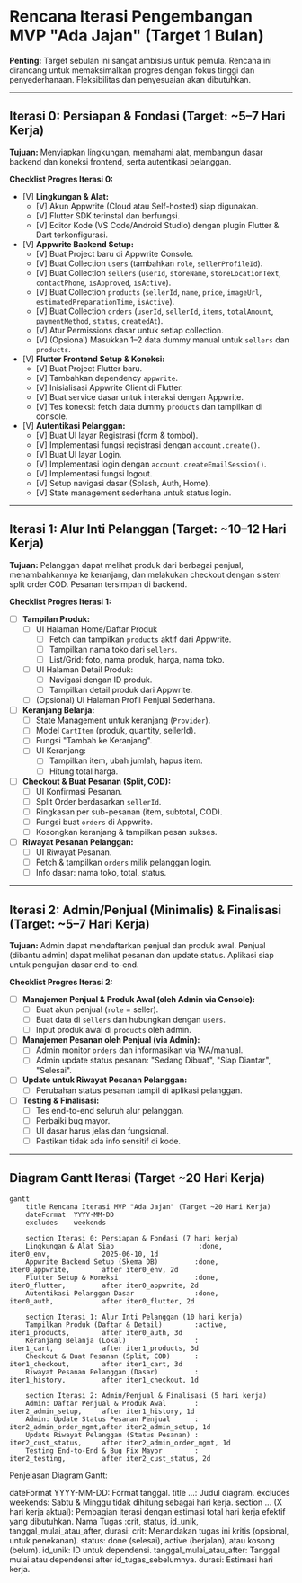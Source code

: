 # Rencana Iterasi Pengembangan MVP "Ada Jajan" (Target 1 Bulan)

**Penting:** Target sebulan ini sangat ambisius untuk pemula. Rencana ini dirancang untuk memaksimalkan progres dengan fokus tinggi dan penyederhanaan. Fleksibilitas dan penyesuaian akan dibutuhkan.

---

## Iterasi 0: Persiapan & Fondasi (Target: ~5–7 Hari Kerja)

**Tujuan:** Menyiapkan lingkungan, memahami alat, membangun dasar backend dan koneksi frontend, serta autentikasi pelanggan.

**Checklist Progres Iterasi 0:**

- [V] **Lingkungan & Alat:**
  - [V] Akun Appwrite (Cloud atau Self-hosted) siap digunakan.
  - [V] Flutter SDK terinstal dan berfungsi.
  - [V] Editor Kode (VS Code/Android Studio) dengan plugin Flutter & Dart terkonfigurasi.
- [V] **Appwrite Backend Setup:**
  - [V] Buat Project baru di Appwrite Console.
  - [V] Buat Collection `users` (tambahkan `role`, `sellerProfileId`).
  - [V] Buat Collection `sellers` (`userId`, `storeName`, `storeLocationText`, `contactPhone`, `isApproved`, `isActive`).
  - [V] Buat Collection `products` (`sellerId`, `name`, `price`, `imageUrl`, `estimatedPreparationTime`, `isActive`).
  - [V] Buat Collection `orders` (`userId`, `sellerId`, `items`, `totalAmount`, `paymentMethod`, `status`, `createdAt`).
  - [V] Atur Permissions dasar untuk setiap collection.
  - [V] (Opsional) Masukkan 1–2 data dummy manual untuk `sellers` dan `products`.
- [V] **Flutter Frontend Setup & Koneksi:**
  - [V] Buat Project Flutter baru.
  - [V] Tambahkan dependency `appwrite`.
  - [V] Inisialisasi Appwrite Client di Flutter.
  - [V] Buat service dasar untuk interaksi dengan Appwrite.
  - [V] Tes koneksi: fetch data dummy `products` dan tampilkan di console.
- [V] **Autentikasi Pelanggan:**
  - [V] Buat UI layar Registrasi (form & tombol).
  - [V] Implementasi fungsi registrasi dengan `account.create()`.
  - [V] Buat UI layar Login.
  - [V] Implementasi login dengan `account.createEmailSession()`.
  - [V] Implementasi fungsi logout.
  - [V] Setup navigasi dasar (Splash, Auth, Home).
  - [V] State management sederhana untuk status login.

---

## Iterasi 1: Alur Inti Pelanggan (Target: ~10–12 Hari Kerja)

**Tujuan:** Pelanggan dapat melihat produk dari berbagai penjual, menambahkannya ke keranjang, dan melakukan checkout dengan sistem split order COD. Pesanan tersimpan di backend.

**Checklist Progres Iterasi 1:**

- [ ] **Tampilan Produk:**
  - [ ] UI Halaman Home/Daftar Produk
    - [ ] Fetch dan tampilkan `products` aktif dari Appwrite.
    - [ ] Tampilkan nama toko dari `sellers`.
    - [ ] List/Grid: foto, nama produk, harga, nama toko.
  - [ ] UI Halaman Detail Produk:
    - [ ] Navigasi dengan ID produk.
    - [ ] Tampilkan detail produk dari Appwrite.
  - [ ] (Opsional) UI Halaman Profil Penjual Sederhana.
- [ ] **Keranjang Belanja:**
  - [ ] State Management untuk keranjang (`Provider`).
  - [ ] Model `CartItem` (produk, quantity, sellerId).
  - [ ] Fungsi "Tambah ke Keranjang".
  - [ ] UI Keranjang:
    - [ ] Tampilkan item, ubah jumlah, hapus item.
    - [ ] Hitung total harga.
- [ ] **Checkout & Buat Pesanan (Split, COD):**
  - [ ] UI Konfirmasi Pesanan.
  - [ ] Split Order berdasarkan `sellerId`.
  - [ ] Ringkasan per sub-pesanan (item, subtotal, COD).
  - [ ] Fungsi buat `orders` di Appwrite.
  - [ ] Kosongkan keranjang & tampilkan pesan sukses.
- [ ] **Riwayat Pesanan Pelanggan:**
  - [ ] UI Riwayat Pesanan.
  - [ ] Fetch & tampilkan `orders` milik pelanggan login.
  - [ ] Info dasar: nama toko, total, status.

---

## Iterasi 2: Admin/Penjual (Minimalis) & Finalisasi (Target: ~5–7 Hari Kerja)

**Tujuan:** Admin dapat mendaftarkan penjual dan produk awal. Penjual (dibantu admin) dapat melihat pesanan dan update status. Aplikasi siap untuk pengujian dasar end-to-end.

**Checklist Progres Iterasi 2:**

- [ ] **Manajemen Penjual & Produk Awal (oleh Admin via Console):**
  - [ ] Buat akun penjual (`role` = seller).
  - [ ] Buat data di `sellers` dan hubungkan dengan `users`.
  - [ ] Input produk awal di `products` oleh admin.
- [ ] **Manajemen Pesanan oleh Penjual (via Admin):**
  - [ ] Admin monitor `orders` dan informasikan via WA/manual.
  - [ ] Admin update status pesanan: "Sedang Dibuat", "Siap Diantar", "Selesai".
- [ ] **Update untuk Riwayat Pesanan Pelanggan:**
  - [ ] Perubahan status pesanan tampil di aplikasi pelanggan.
- [ ] **Testing & Finalisasi:**
  - [ ] Tes end-to-end seluruh alur pelanggan.
  - [ ] Perbaiki bug mayor.
  - [ ] UI dasar harus jelas dan fungsional.
  - [ ] Pastikan tidak ada info sensitif di kode.

---

## Diagram Gantt Iterasi (Target ~20 Hari Kerja)

```mermaid
gantt
    title Rencana Iterasi MVP "Ada Jajan" (Target ~20 Hari Kerja)
    dateFormat  YYYY-MM-DD
    excludes    weekends

    section Iterasi 0: Persiapan & Fondasi (7 hari kerja)
    Lingkungan & Alat Siap                     :done,           iter0_env,             2025-06-10, 1d
    Appwrite Backend Setup (Skema DB)         :done,           iter0_appwrite,        after iter0_env, 2d
    Flutter Setup & Koneksi                   :done,           iter0_flutter,         after iter0_appwrite, 2d
    Autentikasi Pelanggan Dasar               :done,           iter0_auth,            after iter0_flutter, 2d

    section Iterasi 1: Alur Inti Pelanggan (10 hari kerja)
    Tampilkan Produk (Daftar & Detail)        :active,         iter1_products,        after iter0_auth, 3d
    Keranjang Belanja (Lokal)                 :                iter1_cart,            after iter1_products, 3d
    Checkout & Buat Pesanan (Split, COD)      :                iter1_checkout,        after iter1_cart, 3d
    Riwayat Pesanan Pelanggan (Dasar)         :                iter1_history,         after iter1_checkout, 1d

    section Iterasi 2: Admin/Penjual & Finalisasi (5 hari kerja)
    Admin: Daftar Penjual & Produk Awal       :                iter2_admin_setup,     after iter1_history, 1d
    Admin: Update Status Pesanan Penjual      :                iter2_admin_order_mgmt,after iter2_admin_setup, 1d
    Update Riwayat Pelanggan (Status Pesanan) :                iter2_cust_status,     after iter2_admin_order_mgmt, 1d
    Testing End-to-End & Bug Fix Mayor        :                iter2_testing,         after iter2_cust_status, 2d
```

Penjelasan Diagram Gantt:

dateFormat YYYY-MM-DD: Format tanggal.
title ...: Judul diagram.
excludes weekends: Sabtu & Minggu tidak dihitung sebagai hari kerja.
section ... (X hari kerja aktual): Pembagian iterasi dengan estimasi total hari kerja efektif yang dibutuhkan.
Nama Tugas :crit, status, id_unik, tanggal_mulai_atau_after, durasi:
crit: Menandakan tugas ini kritis (opsional, untuk penekanan).
status: done (selesai), active (berjalan), atau kosong (belum).
id_unik: ID untuk dependensi.
tanggal_mulai_atau_after: Tanggal mulai atau dependensi after id_tugas_sebelumnya.
durasi: Estimasi hari kerja.
